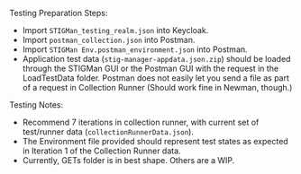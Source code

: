 Testing Preparation Steps:
- Import `STIGMan_testing_realm.json` into Keycloak.
- Import `postman_collection.json` into Postman.
- Import `STIGMan Env.postman_environment.json` into Postman.
- Application test data (`stig-manager-appdata.json.zip`) should be loaded through the STIGMan GUI or the Postman GUI with the request in the LoadTestData folder. Postman does not easily let you send a file as part of a request in Collection Runner (Should work fine in Newman, though.)

Testing Notes:

- Recommend 7 iterations in collection runner, with current set of test/runner data (`collectionRunnerData.json`).
- The Environment file provided should represent test states as expected in Iteration 1 of the Collection Runner data.
- Currently, GETs folder is in best shape. Others are a WIP.

